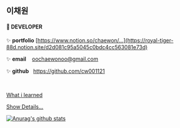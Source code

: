 ## 이채원

#### 🌱 DEVELOPER

>

✨ **portfolio** [https://www.notion.so/chaewon/...](https://royal-tiger-88d.notion.site/d2d081c95a5045c0bdc4cc563081e73d)
<br/>

✨ **email** &nbsp;&nbsp;&nbsp;oochaewonoo@gmail.com
<br/>

✨ **github** &nbsp;&nbsp;https://github.com/cw001121

<br/>

[What i learned](https://github.com/cw001121/TIL)
<br/>

[Show Details...](https://github.com/cw001121/Portfolio.Chaewon)

[![Anurag's github stats](https://github-readme-stats.vercel.app/api?username=cw001121)](https://github.com/cw001121/cw001121)
